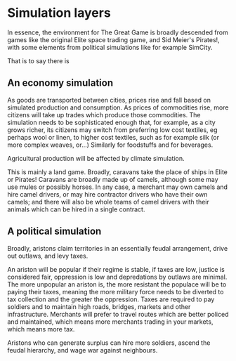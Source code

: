 # Simulation layers

In essence, the environment for The Great Game is broadly descended from games like the original Elite space trading game, and Sid Meier's Pirates!, with some elements from political simulations like for example SimCity.

That is to say there is

## An economy simulation

As goods are transported between cities, prices rise and fall based on simulated production and consumption. As prices of commodities rise, more citizens will take up trades which produce those commodities. The simulation needs to be sophisticated enough that, for example, as a city grows richer, its citizens may switch from preferring low cost textiles, eg perhaps wool or linen, to higher cost textiles, such as for example silk (or more complex weaves, or...) Similarly for foodstuffs and for beverages.

Agricultural production will be affected by climate simulation.

This is mainly a land game. Broadly, caravans take the place of ships in Elite or Pirates! Caravans are broadly made up of camels, although some may use mules or possibly horses. In any case, a merchant may own camels and hire camel drivers, or may hire contractor drivers who have their own camels; and there will also be whole teams of camel drivers with their animals which can be hired in a single contract.

## A political simulation

Broadly, aristons claim territories in an essentially feudal arrangement, drive out outlaws, and levy taxes.

An ariston will be popular if their regime is stable, if taxes are low, justice is considered fair, oppression is low and depredations by outlaws are minimal. The more unpopular an ariston is, the more resistant the populace will be to paying their taxes, meaning the more military force needs to be diverted to tax collection and the greater the oppression. Taxes are required to pay soldiers and to maintain high roads, bridges, markets and other infrastructure. Merchants will prefer to travel routes which are better policed and maintained, which means more merchants trading in your markets, which means more tax.

Aristons who can generate surplus can hire more soldiers, ascend the feudal hierarchy, and wage war against neighbours.
